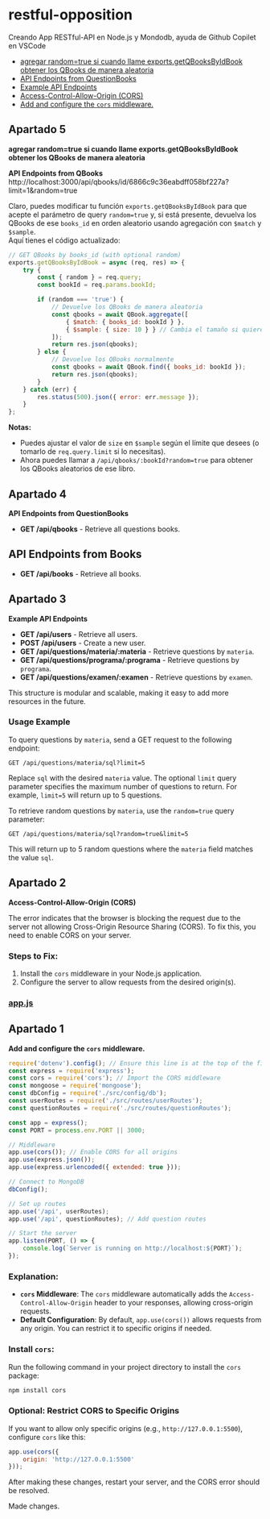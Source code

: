 # restful-opposition
Creando App RESTful-API en Node.js y Mondodb, ayuda de Github Copilet en VSCode

- [agregar random=true  si cuando llame exports.getQBooksByIdBook obtener los QBooks de manera aleatoria](#apartado-5)
- [API Endpoints from QuestionBooks](#apartado-4)
- [Example API Endpoints](#apartado-3)
- [Access-Control-Allow-Origin (CORS)](#apartado-2)
- [Add and configure the `cors` middleware.](#apartado-1)

## Apartado 5
**agregar random=true  si cuando llame exports.getQBooksByIdBook obtener los QBooks de manera aleatoria**

**API Endpoints from QBooks**
http://localhost:3000/api/qbooks/id/6866c9c36eabdff058bf227a?limit=1&random=true

Claro, puedes modificar tu función `exports.getQBooksByIdBook` para que acepte el parámetro de query `random=true` y, si está presente, devuelva los QBooks de ese `books_id` en orden aleatorio usando agregación con `$match` y `$sample`.  
Aquí tienes el código actualizado:

```javascript
// GET QBooks by books_id (with optional random)
exports.getQBooksByIdBook = async (req, res) => {
    try {
        const { random } = req.query;
        const bookId = req.params.bookId;

        if (random === 'true') {
            // Devuelve los QBooks de manera aleatoria
            const qbooks = await QBook.aggregate([
                { $match: { books_id: bookId } },
                { $sample: { size: 10 } } // Cambia el tamaño si quieres limitar el número de resultados
            ]);
            return res.json(qbooks);
        } else {
            // Devuelve los QBooks normalmente
            const qbooks = await QBook.find({ books_id: bookId });
            return res.json(qbooks);
        }
    } catch (err) {
        res.status(500).json({ error: err.message });
    }
};
```

**Notas:**
- Puedes ajustar el valor de `size` en `$sample` según el límite que desees (o tomarlo de `req.query.limit` si lo necesitas).
- Ahora puedes llamar a `/api/qbooks/:bookId?random=true` para obtener los QBooks aleatorios de ese libro.

## Apartado 4
**API Endpoints from QuestionBooks**
- **GET /api/qbooks** - Retrieve all questions books.

## API Endpoints from Books
- **GET /api/books** - Retrieve all books.

## Apartado 3
**Example API Endpoints**

- **GET /api/users** - Retrieve all users.
- **POST /api/users** - Create a new user.
- **GET /api/questions/materia/:materia** - Retrieve questions by `materia`.
- **GET /api/questions/programa/:programa** - Retrieve questions by `programa`.
- **GET /api/questions/examen/:examen** - Retrieve questions by `examen`.

This structure is modular and scalable, making it easy to add more resources in the future.

### Usage Example

To query questions by `materia`, send a GET request to the following endpoint:

```
GET /api/questions/materia/sql?limit=5
```

Replace `sql` with the desired `materia` value. The optional `limit` query parameter specifies the maximum number of questions to return. For example, `limit=5` will return up to 5 questions.

To retrieve random questions by `materia`, use the `random=true` query parameter:

```
GET /api/questions/materia/sql?random=true&limit=5
```

This will return up to 5 random questions where the `materia` field matches the value `sql`.

## Apartado 2
**Access-Control-Allow-Origin (CORS)**

The error indicates that the browser is blocking the request due to the server not allowing Cross-Origin Resource Sharing (CORS). To fix this, you need to enable CORS on your server.

### Steps to Fix:
1. Install the `cors` middleware in your Node.js application.
2. Configure the server to allow requests from the desired origin(s).

### [app.js](file:///home/zodd/Documentos/%40Documentos/Master2024/curso%202024/2595_MEAN_ALUMNOS/MEAN/05_MEAN/04_Oposicion/restful-opposition/app.js)

## Apartado 1
**Add and configure the `cors` middleware.**

```javascript
require('dotenv').config(); // Ensure this line is at the top of the file
const express = require('express');
const cors = require('cors'); // Import the CORS middleware
const mongoose = require('mongoose');
const dbConfig = require('./src/config/db');
const userRoutes = require('./src/routes/userRoutes');
const questionRoutes = require('./src/routes/questionRoutes');

const app = express();
const PORT = process.env.PORT || 3000;

// Middleware
app.use(cors()); // Enable CORS for all origins
app.use(express.json());
app.use(express.urlencoded({ extended: true }));

// Connect to MongoDB
dbConfig();

// Set up routes
app.use('/api', userRoutes);
app.use('/api', questionRoutes); // Add question routes

// Start the server
app.listen(PORT, () => {
    console.log(`Server is running on http://localhost:${PORT}`);
});
```

### Explanation:
- **`cors` Middleware**: The `cors` middleware automatically adds the `Access-Control-Allow-Origin` header to your responses, allowing cross-origin requests.
- **Default Configuration**: By default, `app.use(cors())` allows requests from any origin. You can restrict it to specific origins if needed.

### Install `cors`:
Run the following command in your project directory to install the `cors` package:
```bash
npm install cors
```

### Optional: Restrict CORS to Specific Origins
If you want to allow only specific origins (e.g., `http://127.0.0.1:5500`), configure `cors` like this:
```javascript
app.use(cors({
    origin: 'http://127.0.0.1:5500'
}));
```

After making these changes, restart your server, and the CORS error should be resolved.

Made changes.
